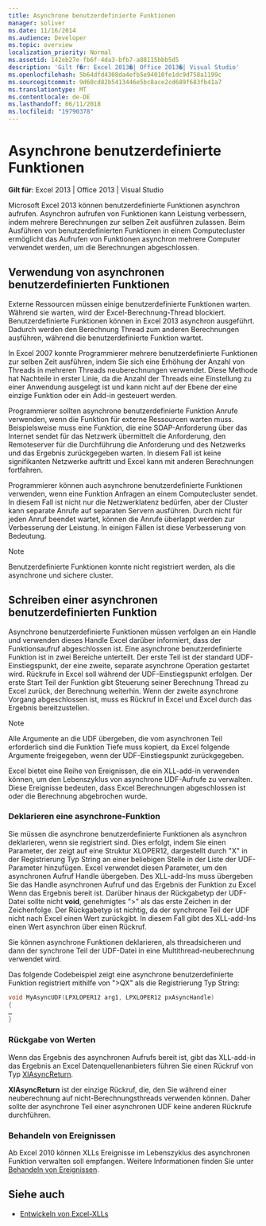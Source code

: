 ```yaml
---
title: Asynchrone benutzerdefinierte Funktionen
manager: soliver
ms.date: 11/16/2014
ms.audience: Developer
ms.topic: overview
localization_priority: Normal
ms.assetid: 142eb27e-fb6f-4da3-bfb7-a88115bbb5d5
description: 'Gilt f�r: Excel 2013�| Office 2013�| Visual Studio'
ms.openlocfilehash: 5b64dfd4308da4efb5e94010fe1dc9d758a1199c
ms.sourcegitcommit: 9d60cd82b5413446e5bc8ace2cd689f683fb41a7
ms.translationtype: MT
ms.contentlocale: de-DE
ms.lasthandoff: 06/11/2018
ms.locfileid: "19790378"
---
```

# <a name="asynchronous-user-defined-functions"></a>Asynchrone benutzerdefinierte Funktionen

**Gilt für**: Excel 2013 | Office 2013 | Visual Studio 
  
Microsoft Excel 2013 können benutzerdefinierte Funktionen asynchron aufrufen. Asynchron aufrufen von Funktionen kann Leistung verbessern, indem mehrere Berechnungen zur selben Zeit ausführen zulassen. Beim Ausführen von benutzerdefinierten Funktionen in einem Computecluster ermöglicht das Aufrufen von Funktionen asynchron mehrere Computer verwendet werden, um die Berechnungen abgeschlossen.
  
## <a name="when-to-use-asynchronous-user-defined-functions"></a>Verwendung von asynchronen benutzerdefinierten Funktionen

Externe Ressourcen müssen einige benutzerdefinierte Funktionen warten. Während sie warten, wird der Excel-Berechnung-Thread blockiert. Benutzerdefinierte Funktionen können in Excel 2013 asynchron ausgeführt. Dadurch werden den Berechnung Thread zum anderen Berechnungen ausführen, während die benutzerdefinierte Funktion wartet.
  
In Excel 2007 konnte Programmierer mehrere benutzerdefinierte Funktionen zur selben Zeit ausführen, indem Sie sich eine Erhöhung der Anzahl von Threads in mehreren Threads neuberechnungen verwendet. Diese Methode hat Nachteile in erster Linie, da die Anzahl der Threads eine Einstellung zu einer Anwendung ausgelegt ist und kann nicht auf der Ebene der eine einzige Funktion oder ein Add-in gesteuert werden.
  
Programmierer sollten asynchrone benutzerdefinierte Funktion Anrufe verwenden, wenn die Funktion für externe Ressourcen warten muss. Beispielsweise muss eine Funktion, die eine SOAP-Anforderung über das Internet sendet für das Netzwerk übermittelt die Anforderung, den Remoteserver für die Durchführung die Anforderung und des Netzwerks und das Ergebnis zurückgegeben warten. In diesem Fall ist keine signifikanten Netzwerke auftritt und Excel kann mit anderen Berechnungen fortfahren.
  
Programmierer können auch asynchrone benutzerdefinierte Funktionen verwenden, wenn eine Funktion Anfragen an einem Computecluster sendet. In diesem Fall ist nicht nur die Netzwerklatenz bedürfen, aber der Cluster kann separate Anrufe auf separaten Servern ausführen. Durch nicht für jeden Anruf beendet wartet, können die Anrufe überlappt werden zur Verbesserung der Leistung. In einigen Fällen ist diese Verbesserung von Bedeutung.
  
> [!NOTE]
> Benutzerdefinierte Funktionen konnte nicht registriert werden, als die asynchrone und sichere cluster. 
  
## <a name="writing-an-asynchronous-user-defined-function"></a>Schreiben einer asynchronen benutzerdefinierten Funktion

Asynchrone benutzerdefinierte Funktionen müssen verfolgen an ein Handle und verwenden dieses Handle Excel darüber informiert, dass der Funktionsaufruf abgeschlossen ist. Eine asynchrone benutzerdefinierte Funktion ist in zwei Bereiche unterteilt. Der erste Teil ist der standard UDF-Einstiegspunkt, der eine zweite, separate asynchrone Operation gestartet wird. Rückrufe in Excel soll während der UDF-Einstiegspunkt erfolgen. Der erste Start Teil der Funktion gibt Steuerung seiner Berechnung Thread zu Excel zurück, der Berechnung weiterhin. Wenn der zweite asynchrone Vorgang abgeschlossen ist, muss es Rückruf in Excel und Excel durch das Ergebnis bereitzustellen. 
  
> [!NOTE]
> Alle Argumente an die UDF übergeben, die vom asynchronen Teil erforderlich sind die Funktion Tiefe muss kopiert, da Excel folgende Argumente freigegeben, wenn der UDF-Einstiegspunkt zurückgegeben. 
  
Excel bietet eine Reihe von Ereignissen, die ein XLL-add-in verwenden können, um den Lebenszyklus von asynchrone UDF-Aufrufe zu verwalten. Diese Ereignisse bedeuten, dass Excel Berechnungen abgeschlossen ist oder die Berechnung abgebrochen wurde.
  
### <a name="declaring-an-asynchronous-function"></a>Deklarieren eine asynchrone-Funktion

Sie müssen die asynchrone benutzerdefinierte Funktionen als asynchron deklarieren, wenn sie registriert sind. Dies erfolgt, indem Sie einen Parameter, der zeigt auf eine Struktur XLOPER12, dargestellt durch "X" in der Registrierung Typ String an einer beliebigen Stelle in der Liste der UDF-Parameter hinzufügen. Excel verwendet diesen Parameter, um den asynchronen Aufruf Handle übergeben. Des XLL-add-Ins muss übergeben Sie das Handle asynchronen Aufruf und das Ergebnis der Funktion zu Excel Wenn das Ergebnis bereit ist. Darüber hinaus der Rückgabetyp der UDF-Datei sollte nicht **void**, genehmigtes ">" als das erste Zeichen in der Zeichenfolge. Der Rückgabetyp ist nichtig, da der synchrone Teil der UDF nicht nach Excel einen Wert zurückgibt. In diesem Fall gibt des XLL-add-Ins einen Wert asynchron über einen Rückruf. 
  
Sie können asynchrone Funktionen deklarieren, als threadsicheren und dann der synchrone Teil der UDF-Datei in eine Multithread-neuberechnung verwendet wird. 
  
Das folgende Codebeispiel zeigt eine asynchrone benutzerdefinierte Funktion registriert mithilfe von "\>QX" als die Registrierung Typ String:
  
```cpp
void MyAsyncUDF(LPXLOPER12 arg1, LPXLOPER12 pxAsyncHandle)
{
…
}
```

### <a name="returning-values"></a>Rückgabe von Werten

Wenn das Ergebnis des asynchronen Aufrufs bereit ist, gibt das XLL-add-in das Ergebnis an Excel Datenquellenanbieters führen Sie einen Rückruf von Typ [XlAsyncReturn](xlasyncreturn.md).
  
**XlAsyncReturn** ist der einzige Rückruf, die, den Sie während einer neuberechnung auf nicht-Berechnungsthreads verwenden können. Daher sollte der asynchrone Teil einer asynchronen UDF keine anderen Rückrufe durchführen. 
  
### <a name="handling-events"></a>Behandeln von Ereignissen

Ab Excel 2010 können XLLs Ereignisse im Lebenszyklus des asynchronen Funktion verwalten soll empfangen. Weitere Informationen finden Sie unter [Behandeln von Ereignissen](handling-events.md).
  
## <a name="see-also"></a>Siehe auch

- [Entwickeln von Excel-XLLs](developing-excel-xlls.md)

